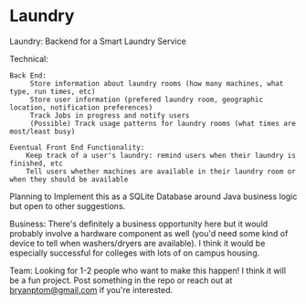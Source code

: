# Laundry 

Laundry:  Backend for a Smart Laundry Service

Technical:
    
    Back End:
         Store information about laundry rooms (how many machines, what type, run times, etc)
         Store user information (prefered laundry room, geographic location, notification preferences)
         Track Jobs in progress and notify users
         (Possible) Track usage patterns for laundry rooms (what times are most/least busy)
     
    Eventual Front End Functionality:
        Keep track of a user's laundry: remind users when their laundry is finished, etc
        Tell users whether machines are available in their laundry room or when they should be available
 
 Planning to Implement this as a SQLite Database around Java business logic but open to other suggestions. 
 
 Business:
      There's definitely a business opportunity here but it would probably involve a hardware component as well (you'd need some kind of device to tell when washers/dryers are available). I think it would be especially successful for colleges with lots of on campus housing. 
      
 Team:
      Looking for 1-2 people who want to make this happen! I think it will be a fun project. Post something in the repo or reach out at bryanptom@gmail.com if you're interested. 
        
        
